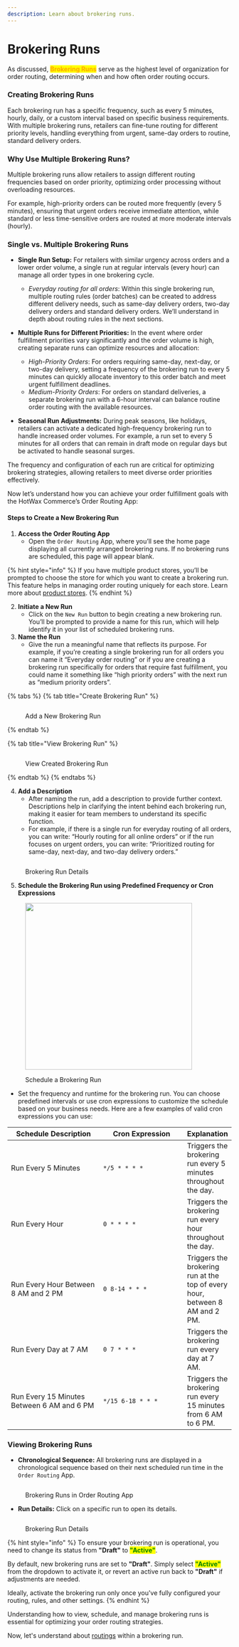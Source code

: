 ```yaml
---
description: Learn about brokering runs.
---
```


# Brokering Runs

As discussed, <mark style="color:orange;">**Brokering Runs**</mark> serve as the highest level of organization for order routing, determining when and how often order routing occurs.

### Creating Brokering Runs

Each brokering run has a specific frequency, such as every 5 minutes, hourly, daily, or a custom interval based on specific business requirements. With multiple brokering runs, retailers can fine-tune routing for different priority levels, handling everything from urgent, same-day orders to routine, standard delivery orders.

### Why Use Multiple Brokering Runs?

Multiple brokering runs allow retailers to assign different routing frequencies based on order priority, optimizing order processing without overloading resources.

For example, high-priority orders can be routed more frequently (every 5 minutes), ensuring that urgent orders receive immediate attention, while standard or less time-sensitive orders are routed at more moderate intervals (hourly).

### Single vs. Multiple Brokering Runs

*   **Single Run Setup:** For retailers with similar urgency across orders and a lower order volume, a single run at regular intervals (every hour) can manage all order types in one brokering cycle.

    * _Everyday routing for all orders_: Within this single brokering run, multiple routing rules (order batches) can be created to address different delivery needs, such as same-day delivery orders, two-day delivery orders and standard delivery orders. We’ll understand in depth about routing rules in the next sections.


*   **Multiple Runs for Different Priorities:** In the event where order fulfillment priorities vary significantly and the order volume is high, creating separate runs can optimize resources and allocation:

    * _High-Priority Orders_: For orders requiring same-day, next-day, or two-day delivery, setting a frequency of the brokering run to every 5 minutes can quickly allocate inventory to this order batch and meet urgent fulfillment deadlines.
    * _Medium-Priority Orders_: For orders on standard deliveries, a separate brokering run with a 6-hour interval can balance routine order routing with the available resources.


* **Seasonal Run Adjustments:** During peak seasons, like holidays, retailers can activate a dedicated high-frequency brokering run to handle increased order volumes. For example, a run set to every 5 minutes for all orders that can remain in draft mode on regular days but be activated to handle seasonal surges.

The frequency and configuration of each run are critical for optimizing brokering strategies, allowing retailers to meet diverse order priorities effectively.

Now let’s understand how you can achieve your order fulfillment goals with the HotWax Commerce’s Order Routing App:

#### Steps to Create a New Brokering Run

1. **Access the Order Routing App**
   * Open the `Order Routing` App, where you’ll see the home page displaying all currently arranged brokering runs. If no brokering runs are scheduled, this page will appear blank.

{% hint style="info" %}
If you have multiple product stores, you’ll be prompted to choose the store for which you want to create a brokering run. This feature helps in managing order routing uniquely for each store. Learn more about [product stores](https://docs.hotwax.co/documents/system-admins/product-store/add-more-product-stores).
{% endhint %}

2. **Initiate a New Run**
   * Click on the `New Run` button to begin creating a new brokering run. You’ll be prompted to provide a name for this run, which will help identify it in your list of scheduled brokering runs.
3. **Name the Run**
   * Give the run a meaningful name that reflects its purpose. For example, if you’re creating a single brokering run for all orders you can name it “Everyday order routing” or if you are creating a brokering run specifically for orders that require fast fulfillment, you could name it something like “high priority orders” with the next run as “medium priority orders”.

{% tabs %}
{% tab title="Create Brokering Run" %}
<figure><img src="../.gitbook/assets/New Brokering Run.png" alt=""><figcaption><p>Add a New Brokering Run</p></figcaption></figure>
{% endtab %}

{% tab title="View Brokering Run" %}
<figure><img src="../.gitbook/assets/Created Brokering Run (1).png" alt=""><figcaption><p>View Created Brokering Run</p></figcaption></figure>
{% endtab %}
{% endtabs %}

4. **Add a Description**
   * After naming the run, add a description to provide further context. Descriptions help in clarifying the intent behind each brokering run, making it easier for team members to understand its specific function.
   * For example, if there is a single run for everyday routing of all orders, you can write: “Hourly routing for all online orders” or if the run focuses on urgent orders, you can write: “Prioritized routing for same-day, next-day, and two-day delivery orders.”

<figure><img src="../.gitbook/assets/Run details.png" alt=""><figcaption><p>Brokering Run Details</p></figcaption></figure>

5. **Schedule the Brokering Run using Predefined Frequency or Cron Expressions**

<figure><img src="../.gitbook/assets/schedule run.png" alt="" width="375"><figcaption><p>Schedule a Brokering Run</p></figcaption></figure>

* Set the frequency and runtime for the brokering run. You can choose predefined intervals or use cron expressions to customize the schedule based on your business needs. Here are a few examples of valid cron expressions you can use:

<table><thead><tr><th width="231">Schedule Description</th><th width="207">Cron Expression</th><th>Explanation</th></tr></thead><tbody><tr><td>Run Every 5 Minutes</td><td><code>*/5 * * * *</code></td><td>Triggers the brokering run every 5 minutes throughout the day.</td></tr><tr><td>Run Every Hour</td><td><code>0 * * * *</code></td><td>Triggers the brokering run every hour throughout the day.</td></tr><tr><td>Run Every Hour Between 8 AM and 2 PM</td><td><code>0 8-14 * * *</code></td><td>Triggers the brokering run at the top of every hour, between 8 AM and 2 PM.</td></tr><tr><td>Run Every Day at 7 AM</td><td><code>0 7 * * *</code></td><td>Triggers the brokering run every day at 7 AM.</td></tr><tr><td>Run Every 15 Minutes Between 6 AM and 6 PM</td><td><code>*/15 6-18 * * *</code></td><td>Triggers the brokering run every 15 minutes from 6 AM to 6 PM.</td></tr></tbody></table>

### Viewing Brokering Runs

* **Chronological Sequence:** All brokering runs are displayed in a chronological sequence based on their next scheduled run time in the `Order Routing` App.

<figure><img src="../.gitbook/assets/Brokering Runs.png" alt=""><figcaption><p>Brokering Runs in Order Routing App</p></figcaption></figure>

* **Run Details:** Click on a specific run to open its details.

<figure><img src="../.gitbook/assets/Run details (1).png" alt=""><figcaption><p>Brokering Run Details</p></figcaption></figure>

{% hint style="info" %}
To ensure your brokering run is operational, you need to change its status from **"Draft"** to <mark style="color:green;">**"Active"**</mark>.

By default, new brokering runs are set to **"Draft"**. Simply select <mark style="color:green;">**"Active"**</mark> from the dropdown to activate it, or revert an active run back to **"Draft"** if adjustments are needed.&#x20;

Ideally, activate the brokering run only once you've fully configured your routing, rules, and other settings.
{% endhint %}

Understanding how to view, schedule, and manage brokering runs is essential for optimizing your order routing strategies.

Now, let's understand about [routings](routings.md) within a brokering run.
